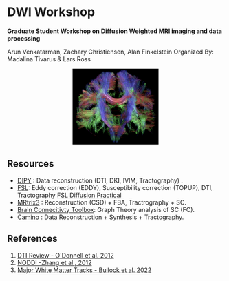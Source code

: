 # **DWI Workshop**

**Graduate Student Workshop on Diffusion Weighted MRI imaging and data processing**

Arun Venkatarman, Zachary Christiensen, Alan Finkelstein 
Organized By: Madalina Tivarus & Lars Ross 


<p align='center'>
<img src="images/tracts.jpeg" alt="Tracts" width="200"/>
</p>

## Resources 

* [DIPY](https://dipy.org) : Data reconstruction (DTI, DKI, IVIM, Tractography) .
* [FSL](https://fsl.fmrib.ox.ac.uk/fsl/fslwiki/FDT/UserGuide):  Eddy correction (EDDY), Susceptibility correction (TOPUP), DTI, Tractography [FSL Diffusion Practical](https://fsl.fmrib.ox.ac.uk/fslcourse/2019_Beijing/lectures/FDT/fdt1.html)
* [MRtrix3](https://www.mrtrix.org/) : Reconstruction (CSD) + FBA, Tractrography + SC.
* [Brain Connecitivty Toolbox](https://sites.google.com/site/bctnet/): Graph Theory analysis of SC (FC).
* [Camino](http://camino.cs.ucl.ac.uk/) : Data Reconstruction + Synthesis + Tractography.

## References
1. [DTI Review - O'Donnell et al. 2012](https://www.ncbi.nlm.nih.gov/pmc/articles/PMC3163395/)
2. [NODDI -Zhang et al., 2012](https://www.sciencedirect.com/science/article/pii/S1053811912003539?via%3Dihub)
3. [Major White Matter Tracks - Bullock et al. 2022](https://psyarxiv.com/fvk5r/)
